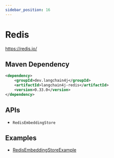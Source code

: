 ```yaml
---
sidebar_position: 16
---
```


# Redis

https://redis.io/


## Maven Dependency

```xml
<dependency>
    <groupId>dev.langchain4j</groupId>
    <artifactId>langchain4j-redis</artifactId>
    <version>0.33.0</version>
</dependency>
```


## APIs

- `RedisEmbeddingStore`


## Examples

- [RedisEmbeddingStoreExample](https://github.com/langchain4j/langchain4j-examples/blob/main/redis-example/src/main/java/RedisEmbeddingStoreExample.java)
